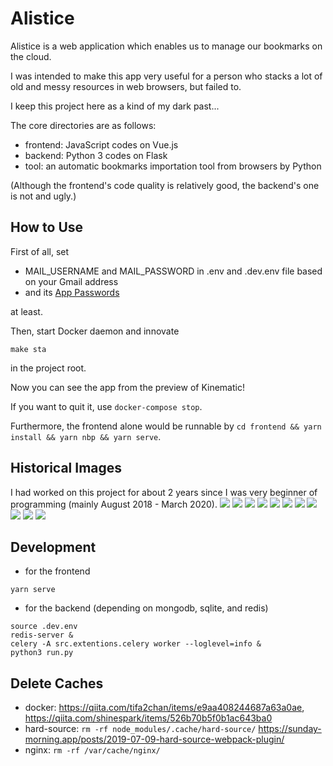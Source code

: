 # Alistice
Alistice is a web application which enables us to manage our bookmarks on the cloud. 

I was intended to make this app very useful for a person who stacks a lot of old and messy resources in web browsers, but failed to. 

I keep this project here as a kind of my dark past...

The core directories are as follows:
- frontend: JavaScript codes on Vue.js
- backend: Python 3 codes on Flask
- tool: an automatic bookmarks importation tool from browsers by Python

(Although the frontend's code quality is relatively good, the backend's one is not and ugly.)

## How to Use
First of all, set
- MAIL_USERNAME and MAIL_PASSWORD in .env and .dev.env file based on your Gmail address
- and its [App Passwords](https://support.google.com/accounts/answer/185833?hl=en)

at least.

Then, start Docker daemon and innovate
```
make sta
```
in the project root.

Now you can see the app from the preview of Kinematic!

If you want to quit it, use `docker-compose stop`.


Furthermore, the frontend alone would be runnable by `cd frontend && yarn install && yarn nbp && yarn serve`.

## Historical Images
I had worked on this project for about 2 years since I was very beginner of programming (mainly August 2018 - March 2020).
![](img/img1.png)
![](img/img2.png)
![](img/img3.png)
![](img/img4.png)
![](img/img5.png)
![](img/img6.png)
![](img/img7.png)
![](img/img8.png)
![](img/img9.png)
![](img/img10.png)
![](img/img11.png)

## Development
- for the frontend
```
yarn serve
```
- for the backend (depending on mongodb, sqlite, and redis)
```
source .dev.env 
redis-server &
celery -A src.extentions.celery worker --loglevel=info &
python3 run.py
```

## Delete Caches
- docker:
  https://qiita.com/tifa2chan/items/e9aa408244687a63a0ae, https://qiita.com/shinespark/items/526b70b5f0b1ac643ba0
- hard-source: `rm -rf node_modules/.cache/hard-source/`
  https://sunday-morning.app/posts/2019-07-09-hard-source-webpack-plugin/
- nginx: `rm -rf /var/cache/nginx/`
